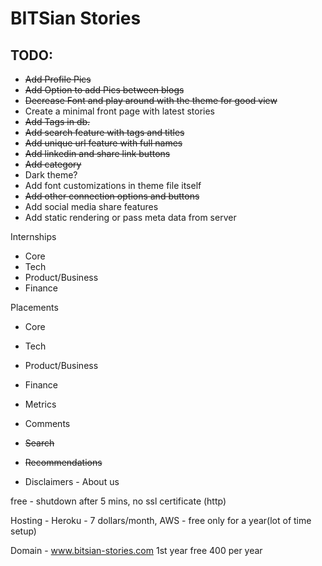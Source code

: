 # BITSian Stories

## TODO:

-   ~~Add Profile Pics~~
-   ~~Add Option to add Pics between blogs~~
-   ~~Decrease Font and play around with the theme for good view~~
-   Create a minimal front page with latest stories
-   ~~Add Tags in db.~~
-   ~~Add search feature with tags and titles~~
-   ~~Add unique url feature with full names~~
-   ~~Add linkedin and share link buttons~~
-   ~~Add category~~
-   Dark theme?
-   Add font customizations in theme file itself
-   ~~Add other connection options and buttons~~
-   Add social media share features
-   Add static rendering or pass meta data from server

Internships

-   Core
-   Tech
-   Product/Business
-   Finance

Placements

-   Core
-   Tech
-   Product/Business
-   Finance

-   Metrics
-   Comments
-   ~~Search~~
-   ~~Recommendations~~
-   Disclaimers - About us

free - shutdown after 5 mins, no ssl certificate (http)

Hosting - Heroku - 7 dollars/month, AWS - free only for a year(lot of time setup)

Domain - www.bitsian-stories.com 1st year free 400 per year
